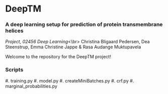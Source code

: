 # DeepTM
### A deep learning setup for prediction of protein transmembrane helices

*Project, 02456 Deep Learning*<\br>
Christina Bligaard Pedersen, Dea Steenstrup, Emma Christine Jappe & Rasa Audange Muktupavela

Welcome to the repository for the DeepTM project!



### Scripts
#. training.py
#. model.py
#. createMiniBatches.py
#. crf.py
#. marginal_probabilities.py
